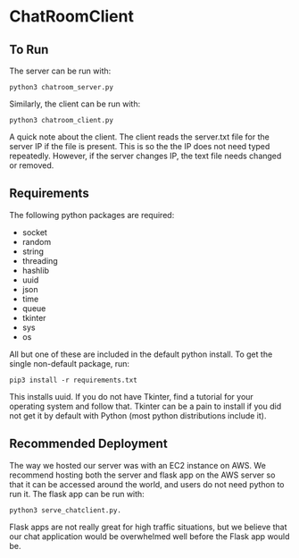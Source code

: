 # ChatRoomClient

## To Run
The server can be run with:

`python3 chatroom_server.py`

Similarly, the client can be run with:

`python3 chatroom_client.py`

A quick note about the client. The client reads the server.txt file for the
server IP if the file is present. This is so the the IP does not need typed
repeatedly. However, if the server changes IP, the text file needs changed or
removed.

## Requirements
The following python packages are required:
- socket
- random
- string
- threading
- hashlib
- uuid
- json
- time
- queue
- tkinter
- sys
- os

All but one of these are included in the default python install. To get the single non-default package, run:

`pip3 install -r requirements.txt`

This installs uuid. If you do not have Tkinter, find a tutorial for your operating system and follow that. Tkinter can be a pain to install if you did not get it by default with Python (most python distributions include it).

## Recommended Deployment
The way we hosted our server was with an EC2 instance on AWS.
We recommend hosting both the server and flask app on the AWS server so that
it can be accessed around the world, and users do not need python to run it.
The flask app can be run with:

`python3 serve_chatclient.py.`

Flask apps are not really great for high traffic situations, but we believe that
our chat application would be overwhelmed well before the Flask app would be.
